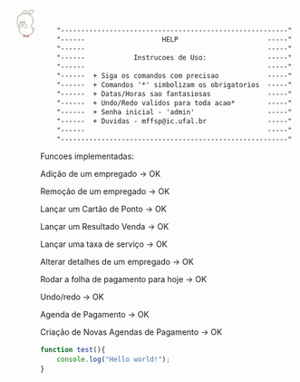         "--------------------------------------------------------"
        "------                   HELP                      -----"
        "------                                             -----"
        "------            Instrucoes de Uso:               -----"
        "------                                             -----"
        "------  + Siga os comandos com precisao            -----"
        "------  + Comandos '*' simbolizam os obrigatorios  -----"  
        "------  + Datas/Horas sao fantasiosas              -----"
        "------  + Undo/Redo validos para toda acao*        -----"
        "------  + Senha inicial - 'admin'                  -----"
        "------  + Duvidas - mffsp@ic.ufal.br               -----"
        "------                                             -----"
        "--------------------------------------------------------"
      
      


Funcoes implementadas:

Adição de um empregado -> OK

Remoção de um empregado -> OK

<img src="source/giphy.gif" style="position:absolute; TOP:35px; LEFT:170px; WIDTH:50px; HEIGHT:50px" >

Lançar um Cartão de Ponto -> OK

Lançar um Resultado Venda -> OK

Lançar uma taxa de serviço -> OK

Alterar detalhes de um empregado -> OK

Rodar a folha de pagamento para hoje -> OK

Undo/redo -> OK

Agenda de Pagamento -> OK

Criação de Novas Agendas de Pagamento -> OK

```javascript
function test(){
	console.log("Hello world!");
}
